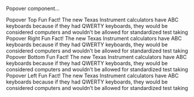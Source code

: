 <p className="lead">Popover component...</p>
<Popover>
  <Popover.Trigger color="primary" outline>
    Popover Top
  </Popover.Trigger>
  <Popover.Content top>
    <Popover.Header>Fun Fact!</Popover.Header>
    <Popover.Body>
      The new Texas Instrument calculators have ABC keyboards because if
      they had QWERTY keyboards, they would be considered computers and
      wouldn’t be allowed for standardized test taking
    </Popover.Body>
  </Popover.Content>
</Popover>
<Popover>
  <Popover.Trigger color="primary" outline>
    Popover Right
  </Popover.Trigger>
  <Popover.Content right>
    <Popover.Header>Fun Fact!</Popover.Header>
    <Popover.Body>
      The new Texas Instrument calculators have ABC keyboards because if
      they had QWERTY keyboards, they would be considered computers and
      wouldn’t be allowed for standardized test taking
    </Popover.Body>
  </Popover.Content>
</Popover>
<Popover>
  <Popover.Trigger color="primary" outline>
    Popover Bottom
  </Popover.Trigger>
  <Popover.Content bottom>
    <Popover.Header>Fun Fact!</Popover.Header>
    <Popover.Body>
      The new Texas Instrument calculators have ABC keyboards because if
      they had QWERTY keyboards, they would be considered computers and
      wouldn’t be allowed for standardized test taking
    </Popover.Body>
  </Popover.Content>
</Popover>
<Popover>
  <Popover.Trigger color="primary" outline>
    Popover Left
  </Popover.Trigger>
  <Popover.Content left>
    <Popover.Header>Fun Fact!</Popover.Header>
    <Popover.Body>
      The new Texas Instrument calculators have ABC keyboards because if
      they had QWERTY keyboards, they would be considered computers and
      wouldn’t be allowed for standardized test taking
    </Popover.Body>
  </Popover.Content>
</Popover>
